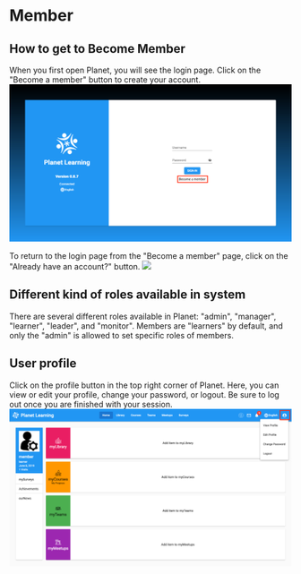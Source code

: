 # Member

## How to get to Become Member
When you first open Planet, you will see the login page. Click on the "Become a member" button to create your account.  
![](images/planet-login.png)

To return to the login page from the "Become a member" page, click on the "Already have an account?" button.
![](images/planet-become-a-member.png)

## Different kind of roles available in system
There are several different roles available in Planet: "admin", "manager", "learner", "leader", and "monitor". Members are "learners" by default, and only the "admin" is allowed to set specific roles of members.

## User profile
Click on the profile button in the top right corner of Planet. Here, you can view or edit your profile, change your password, or logout. Be sure to log out once you are finished with your session.
![](images/planet-home-profile.png)

